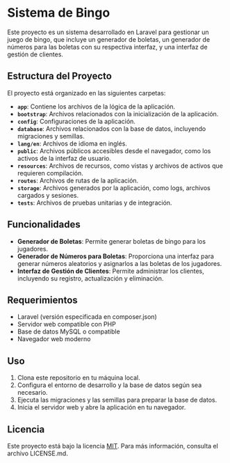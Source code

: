 # Sistema de Bingo

Este proyecto es un sistema desarrollado en Laravel para gestionar un juego de bingo, que incluye un generador de boletas, un generador de números para las boletas con su respectiva interfaz, y una interfaz de gestión de clientes.

## Estructura del Proyecto

El proyecto está organizado en las siguientes carpetas:

- **`app`**: Contiene los archivos de la lógica de la aplicación.
- **`bootstrap`**: Archivos relacionados con la inicialización de la aplicación.
- **`config`**: Configuraciones de la aplicación.
- **`database`**: Archivos relacionados con la base de datos, incluyendo migraciones y semillas.
- **`lang/en`**: Archivos de idioma en inglés.
- **`public`**: Archivos públicos accesibles desde el navegador, como los activos de la interfaz de usuario.
- **`resources`**: Archivos de recursos, como vistas y archivos de activos que requieren compilación.
- **`routes`**: Archivos de rutas de la aplicación.
- **`storage`**: Archivos generados por la aplicación, como logs, archivos cargados y sesiones.
- **`tests`**: Archivos de pruebas unitarias y de integración.

## Funcionalidades

- **Generador de Boletas**: Permite generar boletas de bingo para los jugadores.
- **Generador de Números para Boletas**: Proporciona una interfaz para generar números aleatorios y asignarlos a las boletas de los jugadores.
- **Interfaz de Gestión de Clientes**: Permite administrar los clientes, incluyendo su registro, actualización y eliminación.

## Requerimientos

- Laravel (versión especificada en composer.json)
- Servidor web compatible con PHP
- Base de datos MySQL o compatible
- Navegador web moderno

## Uso

1. Clona este repositorio en tu máquina local.
2. Configura el entorno de desarrollo y la base de datos según sea necesario.
3. Ejecuta las migraciones y las semillas para preparar la base de datos.
4. Inicia el servidor web y abre la aplicación en tu navegador.

## Licencia

Este proyecto está bajo la licencia [MIT](LICENSE.md). Para más información, consulta el archivo LICENSE.md.
